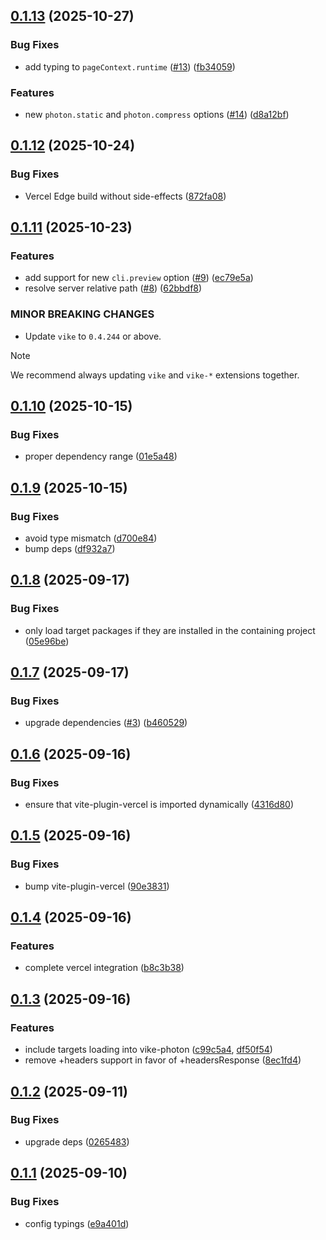 ## [0.1.13](https://github.com/vikejs/vike-photon/compare/v0.1.12...v0.1.13) (2025-10-27)


### Bug Fixes

* add typing to `pageContext.runtime` ([#13](https://github.com/vikejs/vike-photon/issues/13)) ([fb34059](https://github.com/vikejs/vike-photon/commit/fb340591e7074b092effd6949499ccc48389555d))


### Features

* new `photon.static` and `photon.compress` options ([#14](https://github.com/vikejs/vike-photon/issues/14)) ([d8a12bf](https://github.com/vikejs/vike-photon/commit/d8a12bf313e2eee4ce09c5c7a324c379a02167e0))



## [0.1.12](https://github.com/vikejs/vike-photon/compare/v0.1.11...v0.1.12) (2025-10-24)


### Bug Fixes

* Vercel Edge build without side-effects ([872fa08](https://github.com/vikejs/vike-photon/commit/872fa082cab16a14aa15545278e3b1d9968a7bad))



## [0.1.11](https://github.com/vikejs/vike-photon/compare/v0.1.10...v0.1.11) (2025-10-23)


### Features

* add support for new `cli.preview` option ([#9](https://github.com/vikejs/vike-photon/issues/9)) ([ec79e5a](https://github.com/vikejs/vike-photon/commit/ec79e5aa6e64c741e01c29a364d633e9ddf786a2))
* resolve server relative path ([#8](https://github.com/vikejs/vike-photon/issues/8)) ([62bbdf8](https://github.com/vikejs/vike-photon/commit/62bbdf88ae1fa79b0ebbb27c33ae1f8271a030cb))


### MINOR BREAKING CHANGES

* Update `vike` to `0.4.244` or above.

> [!NOTE]
> We recommend always updating `vike` and `vike-*` extensions together.


## [0.1.10](https://github.com/vikejs/vike-photon/compare/v0.1.9...v0.1.10) (2025-10-15)


### Bug Fixes

* proper dependency range ([01e5a48](https://github.com/vikejs/vike-photon/commit/01e5a483a74a293a8e1336e7506e091c8adfacf2))



## [0.1.9](https://github.com/vikejs/vike-photon/compare/v0.1.8...v0.1.9) (2025-10-15)


### Bug Fixes

* avoid type mismatch ([d700e84](https://github.com/vikejs/vike-photon/commit/d700e84b059ee6da064d773b581ea0ec545979bb))
* bump deps ([df932a7](https://github.com/vikejs/vike-photon/commit/df932a7f79785033d5b20a700fec1ed4ad752add))



## [0.1.8](https://github.com/vikejs/vike-photon/compare/v0.1.7...v0.1.8) (2025-09-17)


### Bug Fixes

* only load target packages if they are installed in the containing project ([05e96be](https://github.com/vikejs/vike-photon/commit/05e96be72b9b634bf2e20294b61cccc6b841e475))



## [0.1.7](https://github.com/vikejs/vike-photon/compare/v0.1.6...v0.1.7) (2025-09-17)


### Bug Fixes

* upgrade dependencies ([#3](https://github.com/vikejs/vike-photon/issues/3)) ([b460529](https://github.com/vikejs/vike-photon/commit/b460529fbcd9f3f277ad9e86053f7ae88ea26c3f))



## [0.1.6](https://github.com/vikejs/vike-photon/compare/v0.1.5...v0.1.6) (2025-09-16)


### Bug Fixes

* ensure that vite-plugin-vercel is imported dynamically ([4316d80](https://github.com/vikejs/vike-photon/commit/4316d80bbc9a908875968cde1f08ec37fba2666a))



## [0.1.5](https://github.com/vikejs/vike-photon/compare/v0.1.4...v0.1.5) (2025-09-16)


### Bug Fixes

* bump vite-plugin-vercel ([90e3831](https://github.com/vikejs/vike-photon/commit/90e3831886bb80e6c1ac1c5941b032bc00b0443e))



## [0.1.4](https://github.com/vikejs/vike-photon/compare/v0.1.3...v0.1.4) (2025-09-16)


### Features

* complete vercel integration ([b8c3b38](https://github.com/vikejs/vike-photon/commit/b8c3b389e76930edc9e386e546a3e03b98504904))



## [0.1.3](https://github.com/vikejs/vike-photon/compare/v0.1.2...v0.1.3) (2025-09-16)


### Features

* include targets loading into vike-photon ([c99c5a4](https://github.com/vikejs/vike-photon/commit/c99c5a4e1043e39c100a5721dd4f4f7f84b37e71), [df50f54](https://github.com/vikejs/vike-photon/commit/df50f54aee22963aa936b8ed47dfcb0038961036))
* remove +headers support in favor of +headersResponse ([8ec1fd4](https://github.com/vikejs/vike-photon/commit/8ec1fd476bbbcee8950de84aaa5a5528dd8fb509))



## [0.1.2](https://github.com/vikejs/vike-photon/compare/v0.1.1...v0.1.2) (2025-09-11)


### Bug Fixes

* upgrade deps ([0265483](https://github.com/vikejs/vike-photon/commit/0265483b4a6f0cb57fc47142e3be6b259d1a1054))



## [0.1.1](https://github.com/vikejs/vike-photon/compare/v0.1.0...v0.1.1) (2025-09-10)


### Bug Fixes

* config typings ([e9a401d](https://github.com/vikejs/vike-photon/commit/e9a401d600483f1932ca88c83f6e6d1c5651cbd4))



